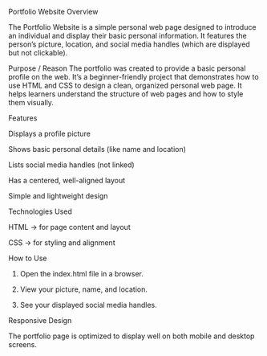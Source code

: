 Portfolio Website
Overview

The Portfolio Website is a simple personal web page designed to introduce an individual and display their basic personal information.
It features the person’s picture, location, and social media handles (which are displayed but not clickable).

 Purpose / Reason
The portfolio was created to provide a basic personal profile on the web.
It’s a beginner-friendly project that demonstrates how to use HTML and CSS to design a clean, organized personal web page.
It helps learners understand the structure of web pages and how to style them visually.

Features

Displays a profile picture

Shows basic personal details (like name and location)

Lists social media handles (not linked)

Has a centered, well-aligned layout

Simple and lightweight design

Technologies Used

HTML → for page content and layout

CSS → for styling and alignment

 How to Use

1. Open the index.html file in a browser.


2. View your picture, name, and location.


3. See your displayed social media handles.

Responsive Design

The portfolio page is optimized to display well on both mobile and desktop screens.
